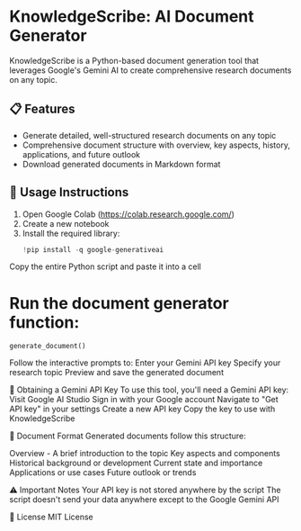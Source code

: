 # KnowledgeScribe: AI Document Generator

KnowledgeScribe is a Python-based document generation tool that leverages Google's Gemini AI to create comprehensive research documents on any topic.

## 📋 Features
  - Generate detailed, well-structured research documents on any topic
  - Comprehensive document structure with overview, key aspects, history, applications, and future outlook
  - Download generated documents in Markdown format

## 🚀 Usage Instructions
  1. Open Google Colab (https://colab.research.google.com/)
  2. Create a new notebook
  3. Install the required library:
     ```python
     !pip install -q google-generativeai

Copy the entire Python script and paste it into a cell
# Run the document generator function:
    generate_document()

Follow the interactive prompts to:
Enter your Gemini API key
Specify your research topic
Preview and save the generated document

🔑 Obtaining a Gemini API Key
To use this tool, you'll need a Gemini API key:
    Visit Google AI Studio
    Sign in with your Google account
    Navigate to "Get API key" in your settings
    Create a new API key
    Copy the key to use with KnowledgeScribe
  
📝 Document Format
Generated documents follow this structure:

Overview - A brief introduction to the topic
    Key aspects and components
    Historical background or development
    Current state and importance
    Applications or use cases
    Future outlook or trends

⚠️ Important Notes
Your API key is not stored anywhere by the script
The script doesn't send your data anywhere except to the Google Gemini API

📄 License
MIT License


